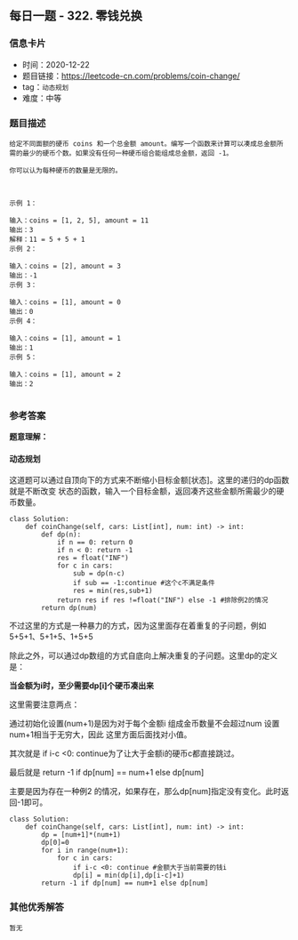 ## 每日一题 - 322. 零钱兑换

### 信息卡片

- 时间：2020-12-22
- 题目链接：https://leetcode-cn.com/problems/coin-change/
- tag：`动态规划`
- 难度：中等

### 题目描述

```
给定不同面额的硬币 coins 和一个总金额 amount。编写一个函数来计算可以凑成总金额所需的最少的硬币个数。如果没有任何一种硬币组合能组成总金额，返回 -1。

你可以认为每种硬币的数量是无限的。

 

示例 1：

输入：coins = [1, 2, 5], amount = 11
输出：3 
解释：11 = 5 + 5 + 1
示例 2：

输入：coins = [2], amount = 3
输出：-1
示例 3：

输入：coins = [1], amount = 0
输出：0
示例 4：

输入：coins = [1], amount = 1
输出：1
示例 5：

输入：coins = [1], amount = 2
输出：2
 
```

### 参考答案

**题意理解：**


#### 动态规划

这道题可以通过自顶向下的方式来不断缩小目标金额[状态]。这里的递归的dp函数就是不断改变
状态的函数，输入一个目标金额，返回凑齐这些金额所需最少的硬币数量。

```
class Solution:
    def coinChange(self, cars: List[int], num: int) -> int:
        def dp(n):
            if n == 0: return 0
            if n < 0: return -1
            res = float("INF")
            for c in cars:
                sub = dp(n-c)
                if sub == -1:continue #这个c不满足条件
                res = min(res,sub+1)
            return res if res !=float("INF") else -1 #排除例2的情况
        return dp(num)
```

不过这里的方式是一种暴力的方式，因为这里面存在着重复的子问题，例如 5+5+1、5+1+5、1+5+5


除此之外，可以通过dp数组的方式自底向上解决重复的子问题。这里dp的定义是：

**当金额为i时，至少需要dp[i]个硬币凑出来**

这里需要注意两点：

通过初始化设置(num+1)是因为对于每个金额i  组成金币数量不会超过num  设置num+1相当于无穷大，因此
这里方面后面找对小值。

其次就是 if i-c <0: continue为了让大于金额i的硬币c都直接跳过。

最后就是 return -1 if dp[num] == num+1 else dp[num]

主要是因为存在一种例2 的情况，如果存在，那么dp[num]指定没有变化。此时返回-1即可。

```
class Solution:
    def coinChange(self, cars: List[int], num: int) -> int:
        dp = [num+1]*(num+1)
        dp[0]=0
        for i in range(num+1):
            for c in cars:
                if i-c <0: continue #金额大于当前需要的钱i
                dp[i] = min(dp[i],dp[i-c]+1)
        return -1 if dp[num] == num+1 else dp[num]
```

### 其他优秀解答

```
暂无
```



